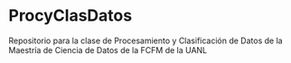 # ProcyClasDatos
Repositorio para la clase de Procesamiento y Clasificación de Datos de la Maestría de Ciencia de Datos de la FCFM de la UANL